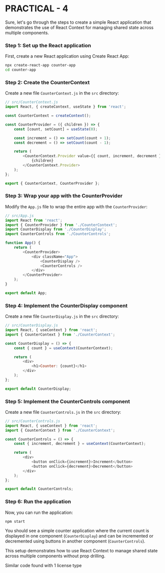 # PRACTICAL - 4
Sure, let's go through the steps to create a simple React application that demonstrates the use of React Context for managing shared state across multiple components.

### Step 1: Set up the React application

First, create a new React application using Create React App:

```bash
npx create-react-app counter-app
cd counter-app
```

### Step 2: Create the CounterContext

Create a new file `CounterContext.js` in the `src` directory:

```javascript
// src/CounterContext.js
import React, { createContext, useState } from 'react';

const CounterContext = createContext();

const CounterProvider = ({ children }) => {
    const [count, setCount] = useState(0);

    const increment = () => setCount(count + 1);
    const decrement = () => setCount(count - 1);

    return (
        <CounterContext.Provider value={{ count, increment, decrement }}>
            {children}
        </CounterContext.Provider>
    );
};

export { CounterContext, CounterProvider };
```

### Step 3: Wrap your app with the CounterProvider

Modify the `App.js` file to wrap the entire app with the `CounterProvider`:

```javascript
// src/App.js
import React from 'react';
import { CounterProvider } from './CounterContext';
import CounterDisplay from './CounterDisplay';
import CounterControls from './CounterControls';

function App() {
    return (
        <CounterProvider>
            <div className="App">
                <CounterDisplay />
                <CounterControls />
            </div>
        </CounterProvider>
    );
}

export default App;
```

### Step 4: Implement the CounterDisplay component

Create a new file `CounterDisplay.js` in the `src` directory:

```javascript
// src/CounterDisplay.js
import React, { useContext } from 'react';
import { CounterContext } from './CounterContext';

const CounterDisplay = () => {
    const { count } = useContext(CounterContext);

    return (
        <div>
            <h1>Counter: {count}</h1>
        </div>
    );
};

export default CounterDisplay;
```

### Step 5: Implement the CounterControls component

Create a new file `CounterControls.js` in the `src` directory:

```javascript
// src/CounterControls.js
import React, { useContext } from 'react';
import { CounterContext } from './CounterContext';

const CounterControls = () => {
    const { increment, decrement } = useContext(CounterContext);

    return (
        <div>
            <button onClick={increment}>Increment</button>
            <button onClick={decrement}>Decrement</button>
        </div>
    );
};

export default CounterControls;
```

### Step 6: Run the application

Now, you can run the application:

```bash
npm start
```

You should see a simple counter application where the current count is displayed in one component (`CounterDisplay`) and can be incremented or decremented using buttons in another component (`CounterControls`).

This setup demonstrates how to use React Context to manage shared state across multiple components without prop drilling.

Similar code found with 1 license type
